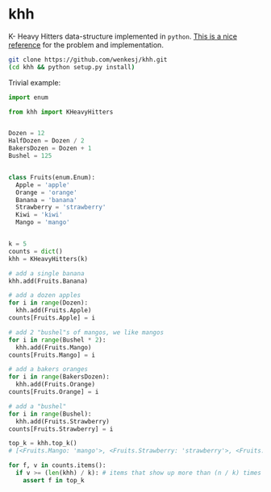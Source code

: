 # khh
K- Heavy Hitters data-structure implemented in `python`. [This is a nice reference](http://theory.stanford.edu/~tim/s17/l/l2.pdf) for the problem and implementation.

```sh
git clone https://github.com/wenkesj/khh.git
(cd khh && python setup.py install)
```

Trivial example:

```python
import enum

from khh import KHeavyHitters


Dozen = 12
HalfDozen = Dozen / 2
BakersDozen = Dozen + 1
Bushel = 125


class Fruits(enum.Enum):
  Apple = 'apple'
  Orange = 'orange'
  Banana = 'banana'
  Strawberry = 'strawberry'
  Kiwi = 'kiwi'
  Mango = 'mango'


k = 5
counts = dict()
khh = KHeavyHitters(k)

# add a single banana
khh.add(Fruits.Banana)

# add a dozen apples
for i in range(Dozen):
  khh.add(Fruits.Apple)
counts[Fruits.Apple] = i

# add 2 "bushel"s of mangos, we like mangos
for i in range(Bushel * 2):
  khh.add(Fruits.Mango)
counts[Fruits.Mango] = i

# add a bakers oranges
for i in range(BakersDozen):
  khh.add(Fruits.Orange)
counts[Fruits.Orange] = i

# add a "bushel"
for i in range(Bushel):
  khh.add(Fruits.Strawberry)
counts[Fruits.Strawberry] = i

top_k = khh.top_k()
# [<Fruits.Mango: 'mango'>, <Fruits.Strawberry: 'strawberry'>, <Fruits.Orange: 'orange'>]

for f, v in counts.items():
  if v >= (len(khh) / k): # items that show up more than (n / k) times :)
    assert f in top_k
```
